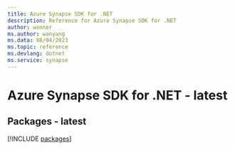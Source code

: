 ```yaml
---
title: Azure Synapse SDK for .NET
description: Reference for Azure Synapse SDK for .NET
author: wonner
ms.author: wanyang
ms.data: 08/04/2023
ms.topic: reference
ms.devlang: dotnet
ms.service: synapse
---
```

# Azure Synapse SDK for .NET - latest
## Packages - latest
[!INCLUDE [packages](synapse-index.md)]